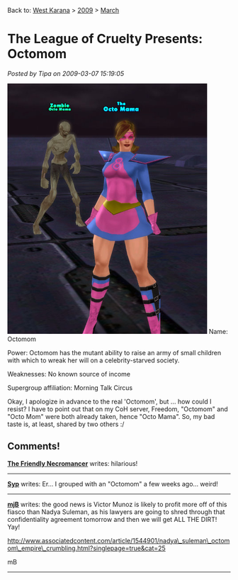 Back to: [West Karana](/posts/westkarana.md) > [2009](/posts/2009/westkarana.md) > [March](./westkarana.md)
# The League of Cruelty Presents: Octomom

*Posted by Tipa on 2009-03-07 15:19:05*

[![cityofheroes-2009-03-07-07-34-41-70](../../../uploads/2009/03/cityofheroes-2009-03-07-07-34-41-70.jpg "cityofheroes-2009-03-07-07-34-41-70")](../../../uploads/2009/03/cityofheroes-2009-03-07-07-34-41-70.jpg)
Name: Octomom

Power: Octomom has the mutant ability to raise an army of small children with which to wreak her will on a celebrity-starved society.

Weaknesses: No known source of income

Supergroup affiliation: Morning Talk Circus

Okay, I apologize in advance to the real 'Octomom', but ... how could I resist? I have to point out that on my CoH server, Freedom, "Octomom" and "Octo Mom" were both already taken, hence "Octo Mama". So, my bad taste is, at least, shared by two others :/



## Comments!

**[The Friendly Necromancer](http://thefriendlynecromancer.blogspot.com)** writes: hilarious!

---

**[Syp](http://biobreak.wordpress.com)** writes: Er... I grouped with an "Octomom" a few weeks ago... weird!

---

**[mjB](http://fargoneworld.blogspot.com)** writes: the good news is Victor Munoz is likely to profit more off of this fiasco than Nadya Suleman, as his lawyers are going to shred through that confidentiality agreement tomorrow and then we will get ALL THE DIRT! Yay!

http://www.associatedcontent.com/article/1544901/nadya\_suleman\_octomom\_empire\_crumbling.html?singlepage=true&cat=25

mB

---

